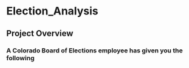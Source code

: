 # Election_Analysis

## Project Overview

### A Colorado Board of Elections employee has given you the following 